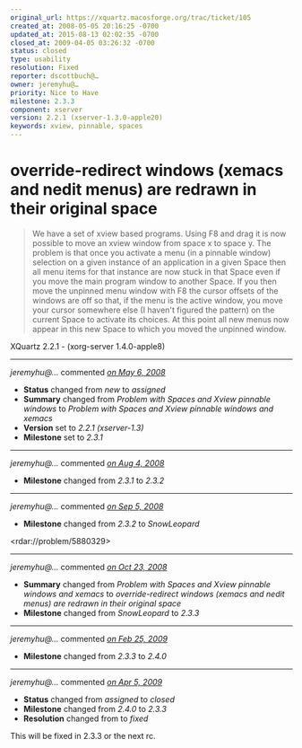 ```yaml
---
original_url: https://xquartz.macosforge.org/trac/ticket/105
created_at: 2008-05-05 20:16:25 -0700
updated_at: 2015-08-13 02:02:35 -0700
closed_at: 2009-04-05 03:26:32 -0700
status: closed
type: usability
resolution: Fixed
reporter: dscottbuch@…
owner: jeremyhu@…
priority: Nice to Have
milestone: 2.3.3
component: xserver
version: 2.2.1 (xserver-1.3.0-apple20)
keywords: xview, pinnable, spaces
---
```


override-redirect windows (xemacs and nedit menus) are redrawn in their original space
======================================================================================


> We have a set of xview based programs. Using F8 and drag it is now possible to move an xview window from space x to space y. The problem is that once you activate a menu (in a pinnable window) selection on a given instance of an application in a given Space then all menu items for that instance are now stuck in that Space even if you move the main program window to another Space. If you then move the unpinned menu window with F8 the cursor offsets of the windows are off so that, if the menu is the active window, you move your cursor somewhere else (I haven't figured the pattern) on the current Space to activate its choices. At this point all new menus now appear in this new Space to which you moved the unpinned window.

XQuartz 2.2.1 - (xorg-server 1.4.0-apple8)



---

*jeremyhu@…* commented *[on May 6, 2008](https://xquartz.macosforge.org/trac/ticket/105#comment:1 "May 6, 2008 at 2:05 AM PDT")*

-   **Status** changed from *new* to *assigned*
-   **Summary** changed from *Problem with Spaces and Xview pinnable windows* to *Problem with Spaces and Xview pinnable windows and xemacs*
-   **Version** set to *2.2.1 (xserver-1.3)*
-   **Milestone** set to *2.3.1*



---

*jeremyhu@…* commented *[on Aug 4, 2008](https://xquartz.macosforge.org/trac/ticket/105#comment:2 "August 4, 2008 at 7:58 PM PDT")*

-   **Milestone** changed from *2.3.1* to *2.3.2*



---

*jeremyhu@…* commented *[on Sep 5, 2008](https://xquartz.macosforge.org/trac/ticket/105#comment:3 "September 5, 2008 at 8:00 AM PDT")*

-   **Milestone** changed from *2.3.2* to *SnowLeopard*

&lt;rdar://problem/5880329&gt;



---

*jeremyhu@…* commented *[on Oct 23, 2008](https://xquartz.macosforge.org/trac/ticket/105#comment:4 "October 23, 2008 at 8:26 PM PDT")*

-   **Summary** changed from *Problem with Spaces and Xview pinnable windows and xemacs* to *override-redirect windows (xemacs and nedit menus) are redrawn in their original space*
-   **Milestone** changed from *SnowLeopard* to *2.3.3*



---

*jeremyhu@…* commented *[on Feb 25, 2009](https://xquartz.macosforge.org/trac/ticket/105#comment:5 "February 25, 2009 at 6:51 PM PST")*

-   **Milestone** changed from *2.3.3* to *2.4.0*



---

*jeremyhu@…* commented *[on Apr 5, 2009](https://xquartz.macosforge.org/trac/ticket/105#comment:6 "April 5, 2009 at 3:26 AM PDT")*

-   **Status** changed from *assigned* to *closed*
-   **Milestone** changed from *2.4.0* to *2.3.3*
-   **Resolution** changed from to *fixed*

This will be fixed in 2.3.3 or the next rc.



